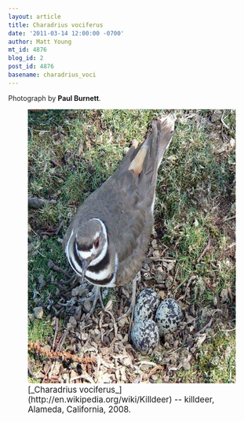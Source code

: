 ```yaml
---
layout: article
title: Charadrius vociferus
date: '2011-03-14 12:00:00 -0700'
author: Matt Young
mt_id: 4876
blog_id: 2
post_id: 4876
basename: charadrius_voci
---
```

Photograph by **Paul Burnett**.

<figure>
<img src="/uploads/2011/BurnettKilldeer_600.jpg" alt="BurnettKilldeer_600.jpg" width="600" height="557" />
<figcaption markdown="span">
<big>[_Charadrius vociferus_](http://en.wikipedia.org/wiki/Killdeer) -- killdeer, Alameda, California, 2008.</big>

</figcaption>
</figure>
